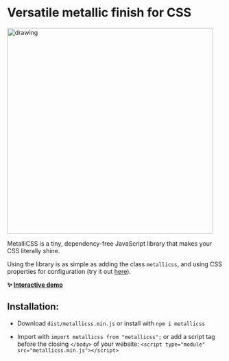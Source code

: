 # Versatile metallic finish for CSS

<img src="https://metallicss.com/some.png" alt="drawing" width="480" />

MetalliCSS is a tiny, dependency-free JavaScript library that makes your CSS literally shine.

Using the library is as simple as adding the class `metallicss`, and using CSS properties for configuration (try it out [here](https://www.metallicss.com)).

**✨ [Interactive demo](https://www.metallicss.com)**

## Installation:

- Download `dist/metallicss.min.js` or install with `npm i metallicss`

- Import with `import metallicss from "metallicss";` or add a script tag before the closing `</body>` of your website: `<script type="module" src="metallicss.min.js"></script>`
